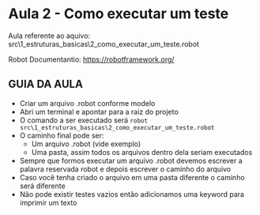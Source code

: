 # Aula 2 - Como executar um teste
Aula referente ao aquivo: src\1_estruturas_basicas\2_como_executar_um_teste.robot

Robot Documentantio: https://robotframework.org/

## GUIA DA AULA
- Criar um arquivo .robot conforme modelo
- Abri um terminal e apontar para a raiz do projeto
- O comando a ser executado será
    `robot src\1_estruturas_basicas\2_como_executar_um_teste.robot`
- O caminho final pode ser:
    - Um arquivo .robot (vide exemplo)
    - Uma pasta, assim todos os arquivos dentro dela seriam executados
- Sempre que formos executar um arquivo .robot devemos escrever a palavra reservada robot e depois escrever o caminho do arquivo
- Caso você tenha criado o arquivo em uma pasta diferente o caminho será diferente
- Não pode existir testes vazios então adicionamos uma keyword para imprimir um texto